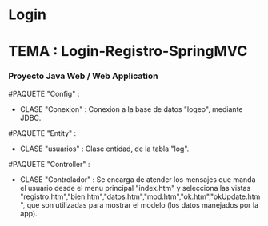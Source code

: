 # Login

# TEMA : Login-Registro-SpringMVC

### Proyecto Java Web / Web Application


  
#PAQUETE "Config" : 
  
  - CLASE "Conexion" :   Conexion a la base de datos "logeo", mediante JDBC.
  
#PAQUETE "Entity" :   
  
  - CLASE "usuarios" :   Clase entidad, de la tabla "log".
  
#PAQUETE "Controller" : 
  
  - CLASE "Controlador" :  Se encarga de atender los mensajes que manda
    el usuario desde el menu principal "index.htm" y selecciona las vistas
    "registro.htm","bien.htm","datos.htm","mod.htm","ok.htm","okUpdate.htm", que son utilizadas para 
     mostrar el modelo (los datos manejados por la app).
  
